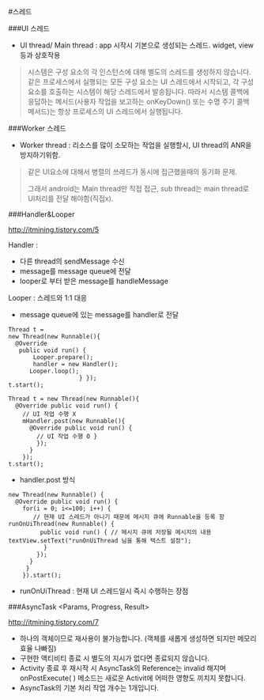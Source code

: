 #스레드

###UI 스레드

-	UI thread/ Main thread : app 시작시 기본으로 생성되는 스레드. widget, view등과 상호작용

> 시스템은 구성 요소의 각 인스턴스에 대해 별도의 스레드를 생성하지 않습니다. 같은 프로세스에서 실행되는 모든 구성 요소는 UI 스레드에서 시작되고, 각 구성 요소를 호출하는 시스템이 해당 스레드에서 발송됩니다. 따라서 시스템 콜백에 응답하는 메서드(사용자 작업을 보고하는 onKeyDown() 또는 수명 주기 콜백 메서드)는 항상 프로세스의 UI 스레드에서 실행됩니다.

###Worker 스레드

-	Worker thread : 리소스를 많이 소모하는 작업을 실행할시, UI thread의 ANR을 방지하기위함.

> 같은 UI요소에 대해서 병렬의 쓰레드가 동시에 접근했을때의 동기화 문제.
>
> 그래서 android는 Main thread만 직접 접근, sub thread는 main thread로 UI처리를 전달 해야함(직접x).

###Handler&Looper

http://itmining.tistory.com/5

Handler :

-	다른 thread의 sendMessage 수신
-	message를 message queue에 전달
-	looper로 부터 받은 message를 handleMessage

Looper : 스레드와 1:1 대응

-	message queue에 있는 message를 handler로 전달

```
Thread t =
new Thread(new Runnable(){     
  @Override    
   public void run() {       
       Looper.prepare();    
       handler = new Handler();    
      Looper.loop();  
                    } });
t.start();

```

```
Thread t = new Thread(new Runnable(){
  @Override public void run() {
    // UI 작업 수행 X
    mHandler.post(new Runnable(){
      @Override public void run() {
        // UI 작업 수행 O }
        });
      }
    });
t.start();

```

-	handler.post 방식

```
new Thread(new Runnable() { 
  @Override public void run() {
    for(i = 0; i<=100; i++) {
       // 현재 UI 스레드가 아니기 때문에 메시지 큐에 Runnable을 등록 함 runOnUiThread(new Runnable() {
         public void run() { // 메시지 큐에 저장될 메시지의 내용 textView.setText("runOnUiThread 님을 통해 텍스트 설정");
          }
        });
      }
     }
    }).start();

```

-	runOnUiThread : 현재 UI 스레드일시 즉시 수행하는 장점

###AsyncTask <Params, Progress, Result>

http://itmining.tistory.com/7

-	하나의 객체이므로 재사용이 불가능합니다. (객체를 새롭게 생성하면 되지만 메모리 효율 나빠짐)
-	구현한 액티비티 종료 시 별도의 지시가 없다면 종료되지 않습니다.
-	Activity 종료 후 재시작 시 AsyncTask의 Reference는 invalid 해지며 onPostExecute( ) 메소드는 새로운 Activit에 어떠한 영향도 끼치지 못합니다.
-	AsyncTask의 기본 처리 작업 개수는 1개입니다.
